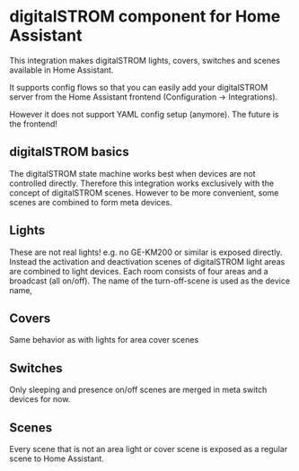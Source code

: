 # digitalSTROM component for Home Assistant

This integration makes digitalSTROM lights, covers, switches and scenes available in Home Assistant.

It supports config flows so that you can easily add your digitalSTROM server from the Home Assistant frontend (Configuration -> Integrations).

However it does not support YAML config setup (anymore). The future is the frontend!

## digitalSTROM basics

The digitalSTROM state machine works best when devices are not controlled directly. Therefore this integration works exclusively with the concept of digitalSTROM scenes. However to be more convenient, some scenes are combined to form meta devices.

## Lights

These are not real lights! e.g. no GE-KM200 or similar is exposed directly.
Instead the activation and deactivation scenes of digitalSTROM light areas are combined to light devices.
Each room consists of four areas and a broadcast (all on/off). The name of the turn-off-scene is used as the device name,

## Covers

Same behavior as with lights for area cover scenes

## Switches

Only sleeping and presence on/off scenes are merged in meta switch devices for now.

## Scenes

Every scene that is not an area light or cover scene is exposed as a regular scene to Home Assistant.
